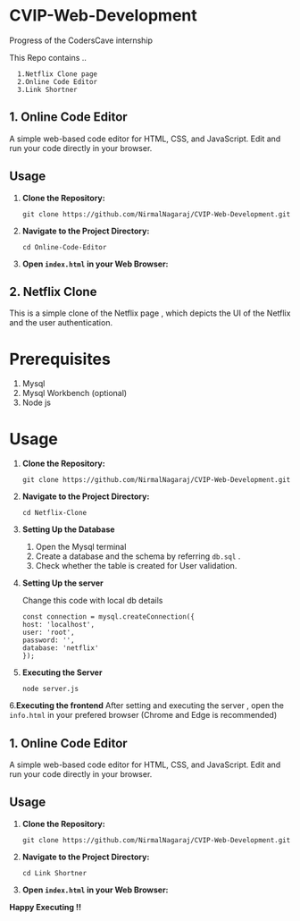 # CVIP-Web-Development
Progress of the CodersCave internship

This Repo contains ..
  ```
    1.Netflix Clone page
    2.Online Code Editor
    3.Link Shortner 
```

## 1. Online Code Editor

A simple web-based code editor for HTML, CSS, and JavaScript. Edit and run your code directly in your browser.

## Usage

1. **Clone the Repository:**

   ```
   git clone https://github.com/NirmalNagaraj/CVIP-Web-Development.git
   ```

2. **Navigate to the Project Directory:**

   ```
   cd Online-Code-Editor
   ```

3. **Open `index.html` in your Web Browser:**


## 2. Netflix Clone
This is a simple clone of the Netflix page , which depicts the UI of the Netflix and the user authentication.

# Prerequisites
  1. Mysql
  2. Mysql Workbench (optional)
  3. Node js
     
# Usage

1. **Clone the Repository:**

   ```
   git clone https://github.com/NirmalNagaraj/CVIP-Web-Development.git
   ```

2. **Navigate to the Project Directory:**

   ```
   cd Netflix-Clone
   ```
3. **Setting Up the Database**
    
    1. Open the Mysql terminal
    2. Create a database and the schema by referring `db.sql` .
    3. Check whether the table is created for User validation.

4. **Setting Up the server**

   Change this code with local db details
     ```
     const connection = mysql.createConnection({
    host: 'localhost',
    user: 'root',
    password: '',
    database: 'netflix'
    });
    ```
5. **Executing the Server**
   ```
   node server.js
   ```
6.**Executing the frontend**
    After setting and executing the server , open the `info.html` in your prefered browser (Chrome and Edge is recommended)


## 1. Online Code Editor

A simple web-based code editor for HTML, CSS, and JavaScript. Edit and run your code directly in your browser.

## Usage

1. **Clone the Repository:**

   ```
   git clone https://github.com/NirmalNagaraj/CVIP-Web-Development.git
   ```

2. **Navigate to the Project Directory:**

   ```
   cd Link Shortner
   ```

3. **Open `index.html` in your Web Browser:**

**Happy Executing !!**
